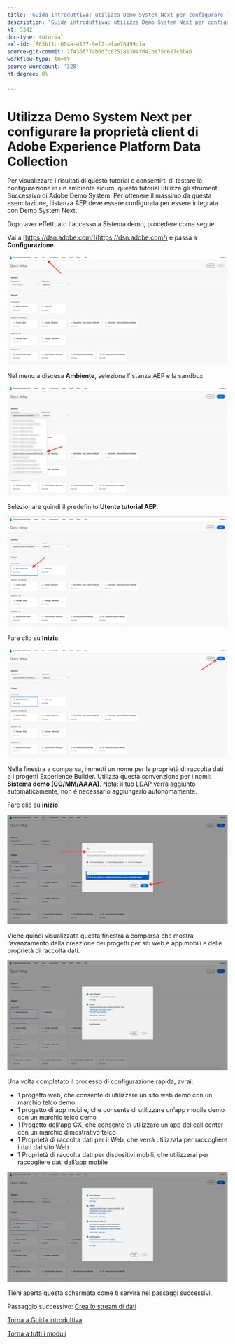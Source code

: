 ```yaml
---
title: 'Guida introduttiva: utilizza Demo System Next per configurare la proprietà Launch'
description: 'Guida introduttiva: utilizza Demo System Next per configurare la proprietà Launch'
kt: 5342
doc-type: tutorial
exl-id: f863bf1c-004a-4137-9ef2-efae76499dfa
source-git-commit: 7f436f77ab6d7c625181304fd41be75c627c5b46
workflow-type: tm+mt
source-wordcount: '328'
ht-degree: 0%

---
```


# Utilizza Demo System Next per configurare la proprietà client di Adobe Experience Platform Data Collection

Per visualizzare i risultati di questo tutorial e consentirti di testare la configurazione in un ambiente sicuro, questo tutorial utilizza gli strumenti Successivo di Adobe Demo System. Per ottenere il massimo da questa esercitazione, l’istanza AEP deve essere configurata per essere integrata con Demo System Next.

Dopo aver effettuato l&#39;accesso a Sistema demo, procedere come segue.

Vai a [https://dsn.adobe.com/](https://dsn.adobe.com/) e passa a **Configurazione**.

![DSN](./images/dsnsetup.png)

Nel menu a discesa **Ambiente**, seleziona l&#39;istanza AEP e la sandbox.

![DSN](./images/dsnh1.png)

Selezionare quindi il predefinito **Utente tutorial AEP**.

![DSN](./images/dsnhome.png)

Fare clic su **Inizio**.

![DSN](./images/dsn2.png)

Nella finestra a comparsa, immetti un nome per le proprietà di raccolta dati e i progetti Experience Builder. Utilizza questa convenzione per i nomi: **Sistema demo (GG/MM/AAAA)**. Nota: il tuo LDAP verrà aggiunto automaticamente, non è necessario aggiungerlo autonomamente.

Fare clic su **Inizio**.

![DSN](./images/dsn3.png)

Viene quindi visualizzata questa finestra a comparsa che mostra l’avanzamento della creazione dei progetti per siti web e app mobili e delle proprietà di raccolta dati.

![DSN](./images/dsn4.png)

Una volta completato il processo di configurazione rapida, avrai:

- 1 progetto web, che consente di utilizzare un sito web demo con un marchio telco demo
- 1 progetto di app mobile, che consente di utilizzare un’app mobile demo con un marchio telco demo
- 1 Progetto dell&#39;app CX, che consente di utilizzare un&#39;app del call center con un marchio dimostrativo telco
- 1 Proprietà di raccolta dati per il Web, che verrà utilizzata per raccogliere i dati dal sito Web
- 1 Proprietà di raccolta dati per dispositivi mobili, che utilizzerai per raccogliere dati dall’app mobile

![DSN](./images/dsn5.png)

Tieni aperta questa schermata come ti servirà nei passaggi successivi.

Passaggio successivo: [Crea lo stream di dati](./ex3.md)

[Torna a Guida introduttiva](./getting-started.md)

[Torna a tutti i moduli](./../../../overview.md)
